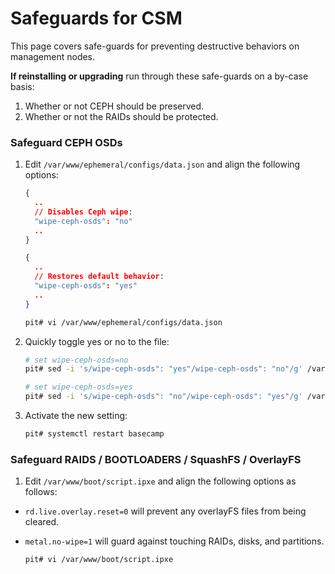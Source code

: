 
# Safeguards for CSM

This page covers safe-guards for preventing destructive behaviors on management nodes.

**If reinstalling or upgrading** run through these safe-guards on a by-case basis:

1. Whether or not CEPH should be preserved.
2. Whether or not the RAIDs should be protected.

### Safeguard CEPH OSDs

1. Edit `/var/www/ephemeral/configs/data.json` and align the following options:

   ```json
   {
     ..
     // Disables Ceph wipe:
     "wipe-ceph-osds": "no"
     ..
   }
   ```

   ```json
   {
     ..
     // Restores default behavior:
     "wipe-ceph-osds": "yes"
     ..
   }
   ```
   
   ```bash
   pit# vi /var/www/ephemeral/configs/data.json
   ```

1. Quickly toggle yes or no to the file:

   ```bash
   # set wipe-ceph-osds=no
   pit# sed -i 's/wipe-ceph-osds": "yes"/wipe-ceph-osds": "no"/g' /var/www/ephemeral/configs/data.json

   # set wipe-ceph-osds=yes
   pit# sed -i 's/wipe-ceph-osds": "no"/wipe-ceph-osds": "yes"/g' /var/www/ephemeral/configs/data.json
   ```

1. Activate the new setting:

   ```bash
   pit# systemctl restart basecamp
   ```

### Safeguard RAIDS / BOOTLOADERS / SquashFS / OverlayFS

1. Edit `/var/www/boot/script.ipxe` and align the following options as follows:

- `rd.live.overlay.reset=0` will prevent any overlayFS files from being cleared.
- `metal.no-wipe=1` will guard against touching RAIDs, disks, and partitions.

   ```bash
   pit# vi /var/www/boot/script.ipxe
   ```


